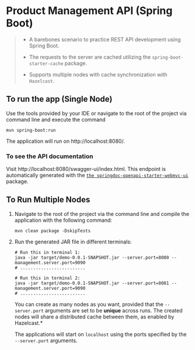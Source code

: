 # Product Management API (Spring Boot)

> - A barebones scenario to practice REST API development using Spring Boot.
>
> - The requests to the server are cached utilizing the `spring-boot-starter-cache` package.
>
> - Supports multiple nodes with cache synchronization with `Hazelcast`.

## To run the app (Single Node)

Use the tools provided by your IDE or navigate to the root of the project via command line and execute the command

```shell
mvn spring-boot:run
```

The application will run on http://localhost:8080/.

### To see the API documentation

Visit http://localhost:8080/swagger-ui/index.html. This endpoint is automatically generated with the
[
`the springdoc-openapi-starter-webmvc-ui`](https://central.sonatype.com/artifact/org.springdoc/springdoc-openapi-starter-webmvc-ui)
package.

## To Run Multiple Nodes

1. Navigate to the root of the project via the command line and compile the application with the following command:

    ```shell
    mvn clean package -DskipTests
    ```

2. Run the generated JAR file in different terminals:

    ```shell
    # Run this in terminal 1:
    java -jar target/demo-0.0.1-SNAPSHOT.jar --server.port=8080 --management.server.port=9090
    # .........................

    # Run this in terminal 2:
    java -jar target/demo-0.0.1-SNAPSHOT.jar --server.port=8081 --management.server.port=9090
    # .........................
    ```

   You can create as many nodes as you want, provided that the `--server.port` arguments are set to be **unique** across
   runs.
   The created nodes will share a distributed cache between them, as enabled by Hazelcast.*

   The applications will start on `localhost` using the ports specified by the `--server.port` arguments.
